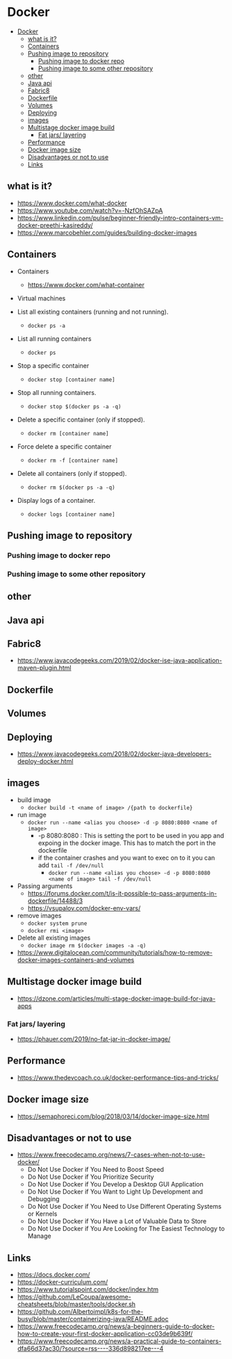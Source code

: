 # Docker

- [Docker](#docker)
	- [what is it?](#what-is-it)
	- [Containers](#containers)
	- [Pushing image to repository](#pushing-image-to-repository)
		- [Pushing image to docker repo](#pushing-image-to-docker-repo)
		- [Pushing image to some other repository](#pushing-image-to-some-other-repository)
	- [other](#other)
	- [Java api](#java-api)
	- [Fabric8](#fabric8)
	- [Dockerfile](#dockerfile)
	- [Volumes](#volumes)
	- [Deploying](#deploying)
	- [images](#images)
	- [Multistage docker image build](#multistage-docker-image-build)
		- [Fat jars/ layering](#fat-jars-layering)
	- [Performance](#performance)
	- [Docker image size](#docker-image-size)
	- [Disadvantages or not to use](#disadvantages-or-not-to-use)
	- [Links](#links)

## what is it?

  - https://www.docker.com/what-docker
  - https://www.youtube.com/watch?v=-NzfOhSAZpA
  - https://www.linkedin.com/pulse/beginner-friendly-intro-containers-vm-docker-preethi-kasireddy/
  - https://www.marcobehler.com/guides/building-docker-images

## Containers

- Containers
  - https://www.docker.com/what-container
- Virtual machines

- List all existing containers (running and not running).
  - `docker ps -a`
- List all running containers
  - `docker ps`
- Stop a specific container
  - `docker stop [container name]`
- Stop all running containers.
  - `docker stop $(docker ps -a -q)`
- Delete a specific container (only if stopped).
  - `docker rm [container name]`
- Force delete a specific container
  - `docker rm -f [container name]`
- Delete all containers (only if stopped).
  - `docker rm $(docker ps -a -q)`
- Display logs of a container.
  - `docker logs [container name]`

## Pushing image to repository

### Pushing image to docker repo

### Pushing image to some other repository

## other


## Java api


## Fabric8

- https://www.javacodegeeks.com/2019/02/docker-ise-java-application-maven-plugin.html

## Dockerfile

## Volumes

## Deploying

- https://www.javacodegeeks.com/2018/02/docker-java-developers-deploy-docker.html

## images

- build image
  - `docker build -t <name of image> /{path to dockerfile}`
- run image
  - `docker run --name <alias you choose> -d -p 8080:8080 <name of image>`
    - -p 8080:8080 : This is setting the port to be used in you app and expoing in the docker image. This has to match the port in the dockerfile
	- if the container crashes and you want to exec on to it you can add `tail -f /dev/null `
		- `docker run --name <alias you choose> -d -p 8080:8080 <name of image> tail -f /dev/null `
- Passing arguments
  - https://forums.docker.com/t/is-it-possible-to-pass-arguments-in-dockerfile/14488/3
  - https://vsupalov.com/docker-env-vars/
- remove images
  - `docker system prune`
  - `docker rmi <image>`
- Delete all existing images
  - `docker image rm $(docker images -a -q)`
- https://www.digitalocean.com/community/tutorials/how-to-remove-docker-images-containers-and-volumes

## Multistage docker image build

- https://dzone.com/articles/multi-stage-docker-image-build-for-java-apps


### Fat jars/ layering

- https://phauer.com/2019/no-fat-jar-in-docker-image/

## Performance

- https://www.thedevcoach.co.uk/docker-performance-tips-and-tricks/

## Docker image size

- https://semaphoreci.com/blog/2018/03/14/docker-image-size.html


## Disadvantages or not to use

- https://www.freecodecamp.org/news/7-cases-when-not-to-use-docker/
  - Do Not Use Docker if You Need to Boost Speed
  - Do Not Use Docker if You Prioritize Security
  - Do Not Use Docker if You Develop a Desktop GUI Application
  - Do Not Use Docker if You Want to Light Up Development and Debugging
  - Do Not Use Docker if You Need to Use Different Operating Systems or Kernels
  - Do Not Use Docker if You Have a Lot of Valuable Data to Store
  - Do Not Use Docker if You Are Looking for The Easiest Technology to Manage

## Links

- https://docs.docker.com/
- https://docker-curriculum.com/
- https://www.tutorialspoint.com/docker/index.htm
- https://github.com/LeCoupa/awesome-cheatsheets/blob/master/tools/docker.sh
- https://github.com/Albertoimpl/k8s-for-the-busy/blob/master/containerizing-java/README.adoc
- https://www.freecodecamp.org/news/a-beginners-guide-to-docker-how-to-create-your-first-docker-application-cc03de9b639f/
- https://www.freecodecamp.org/news/a-practical-guide-to-containers-dfa66d37ac30/?source=rss----336d898217ee---4
